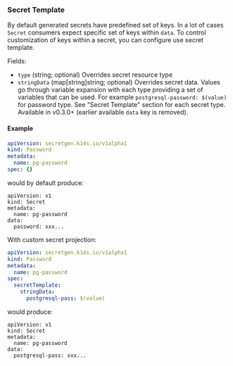 ### Secret Template

By default generated secrets have predefined set of keys. In a lot of cases `Secret` consumers expect specific set of keys within `data`. To control customization of keys within a secret, you can configure use secret template.

Fields:

- `type` (string; optional) Overrides secret resource type
- `stringData` (map[string]string; optional) Overrides secret data. Values go through variable expansion with each type providing a set of variables that can be used. For example `postgresql-password: $(value)` for password type. See "Secret Template" section for each secret type. Available in v0.3.0+ (earlier available `data` key is removed).

#### Example

```yaml
apiVersion: secretgen.k14s.io/v1alpha1
kind: Password
metadata:
  name: pg-password
spec: {}
```

would by default produce:

```
apiVersion: v1
kind: Secret
metadata:
  name: pg-password
data:
  password: xxx...
```

With custom secret projection:

```yaml
apiVersion: secretgen.k14s.io/v1alpha1
kind: Password
metadata:
  name: pg-password
spec:
  secretTemplate:
    stringData:
      postgresql-pass: $(value)
```

would produce:

```
apiVersion: v1
kind: Secret
metadata:
  name: pg-password
data:
  postgresql-pass: xxx...
```
